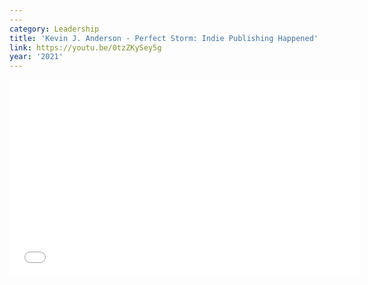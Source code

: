 ```yaml
---
---
category: Leadership
title: 'Kevin J. Anderson - Perfect Storm: Indie Publishing Happened'
link: https://youtu.be/0tzZKySey5g
year: '2021'
---
```

<iframe width="560" height="315" src="{{ page.link }}" frameborder="0" allowfullscreen></iframe>
